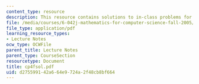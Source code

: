 ```yaml
---
content_type: resource
description: This resource contains solutions to in-class problems for week 4, friday.
file: /media/courses/6-042j-mathematics-for-computer-science-fall-2005/d275599142a664e9724a2f48cb8bf664_cp4fsol.pdf
file_type: application/pdf
learning_resource_types:
- Lecture Notes
ocw_type: OCWFile
parent_title: Lecture Notes
parent_type: CourseSection
resourcetype: Document
title: cp4fsol.pdf
uid: d2755991-42a6-64e9-724a-2f48cb8bf664
---
```

